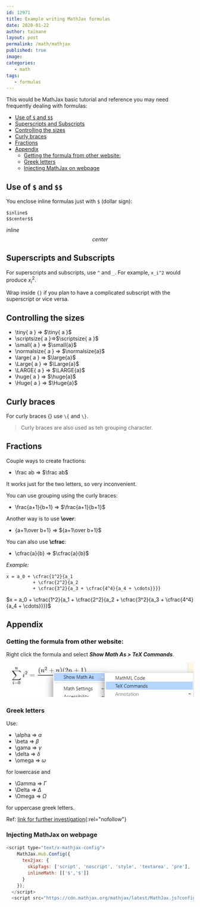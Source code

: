 ```yaml
---
id: 12971
title: Example writing MathJax formulas
date: 2020-01-22
author: taimane
layout: post
permalink: /math/mathjax
published: true
image: 
categories: 
   - math
tags:
   - formulas
---
```

<script type="text/x-mathjax-config">
    MathJax.Hub.Config({
      tex2jax: {
        skipTags: ['script', 'noscript', 'style', 'textarea', 'pre'],
        inlineMath: [['$','$']]
      }
    });
</script>
<script src="https://cdn.mathjax.org/mathjax/latest/MathJax.js?config=TeX-AMS-MML_HTMLorMML" type="text/javascript"></script>
This would be MathJax basic tutorial and reference you may need frequently dealing with formulas:

- [Use of `$` and `$$`](#use-of--and)
- [Superscripts and Subscripts](#superscripts-and-subscripts)
- [Controlling the sizes](#controlling-the-sizes)
- [Curly braces](#curly-braces)
- [Fractions](#fractions)
- [Appendix](#appendix)
  - [Getting the formula from other website:](#getting-the-formula-from-other-website)
  - [Greek letters](#greek-letters)
  - [Injecting MathJax on webpage](#injecting-mathjax-on-webpage)

## Use of `$` and `$$`

You enclose inline formulas just with `$` (dollar sign): 

```
$inline$
$$center$$
```

$inline$
$$center$$

## Superscripts and Subscripts

For superscripts and subscripts, use `^` and `_`. For example, `x_i^2` would produce $x_i^2$.

Wrap inside `{}` if you plan to have a complicated subscript with the superscript or vice versa.

## Controlling the sizes

* \tiny{ a } => $\tiny{ a }$ 
* \scriptsize{ a }=>$\scriptsize{ a }$
* \small{ a } => $\small{a}$
* \normalsize{ a } => $\normalsize{a}$ 
* \large{ a } => $\large{a}$
* \Large{ a } => $\Large{a}$
* \LARGE{ a } => $\LARGE{a}$
* \huge{ a } => $\huge{a}$
* \Huge{ a } => $\Huge{a}$


## Curly braces

For curly braces $\{\}$ use `\{` and `\}`.
> Curly braces are also used as teh grouping character.

## Fractions 

Couple ways to create fractions:

* \frac ab => $\frac ab$

It works just for the two letters, so very inconvenient.

You can use grouping using the curly braces:

* \frac{a+1}{b+1} => $\frac{a+1}{b+1}$

Another way is to use **\over**:

* {a+1\over b+1} => ${a+1\over b+1}$ 

You can also use **\cfrac**:

* \cfrac{a}{b}  => $\cfrac{a}{b}$

_Example:_

```
x = a_0 + \cfrac{1^2}{a_1
          + \cfrac{2^2}{a_2
          + \cfrac{3^2}{a_3 + \cfrac{4^4}{a_4 + \cdots}}}}
```

$x = a_0 + \cfrac{1^2}{a_1
          + \cfrac{2^2}{a_2
          + \cfrac{3^2}{a_3 + \cfrac{4^4}{a_4 + \cdots}}}}$





## Appendix

### Getting the formula from other website:

Right click the formula and select _**Show Math As > TeX Commands**_.

![Show Math As > TeX Commands](/wp-content/uploads/2020/04/tex.jpg )

### Greek letters

Use:
* \alpha => $\alpha$
* \beta => $\beta$
* \gama => $\gamma$ 
* \delta => $\delta$
* \omega => $\omega$

for lowercase and 

* \Gamma => $\Gamma$ 
* \Delta => $\Delta$ 
* \Omega => $\Omega$

for uppercase greek letters.

Ref: [link for further investigation](https://math.meta.stackexchange.com/questions/5020/mathjax-basic-tutorial-and-quick-reference){:rel="nofollow"}

### Injecting MathJax on webpage
```js
<script type="text/x-mathjax-config">
    MathJax.Hub.Config({
      tex2jax: {
        skipTags: ['script', 'noscript', 'style', 'textarea', 'pre'],
        inlineMath: [['$','$']]
      }
    });
  </script>
  <script src="https://cdn.mathjax.org/mathjax/latest/MathJax.js?config=TeX-AMS-MML_HTMLorMML" type="text/javascript"></script>
```